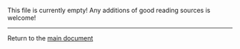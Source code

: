 This file is currently empty! Any additions of good reading sources is welcome!

---
Return to the [main document](../readme.md)